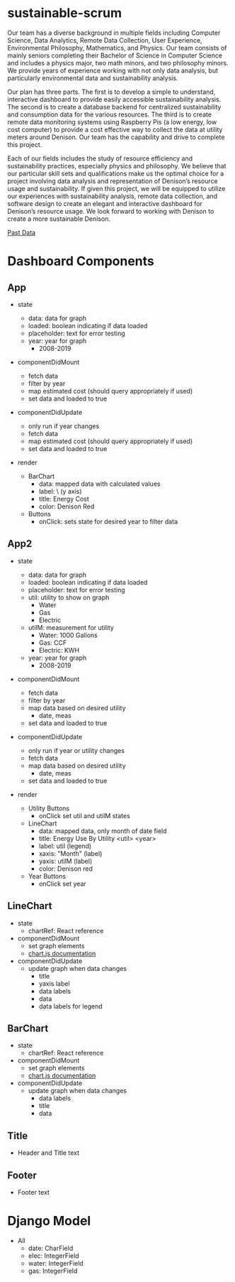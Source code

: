 # sustainable-scrum
Our team has a diverse background in multiple fields including Computer Science, Data Analytics, Remote Data Collection, User Experience, Environmental Philosophy, Mathematics, and Physics. Our team consists of mainly seniors completing their Bachelor of Science in Computer Science and includes a physics major, two math minors, and two philosophy minors. We provide years of experience working with not only data analysis, but particularly environmental data and sustainability analysis. 

Our plan has three parts. The first is to develop a simple to understand, interactive dashboard to provide easily accessible sustainability analysis. The second is to create a database backend for centralized sustainability and consumption data for the various resources. The third is to create remote data monitoring systems using Raspberry Pis (a low energy, low cost computer) to provide a cost effective way to collect the data at utility meters around Denison. Our team has the capability and drive to complete this project. 

Each of our fields includes the study of resource efficiency and sustainability practices, especially physics and philosophy. We believe that our particular skill sets and qualifications make us the optimal choice for a project involving data analysis and representation of Denison’s resource usage and sustainability. If given this project, we will be equipped to utilize our experiences with sustainability analysis, remote data collection, and software design to create an elegant and interactive dashboard for Denison’s resource usage. We look forward to working with Denison to create a more sustainable Denison.


[Past Data](https://drive.google.com/open?id=1tjeOltkqWsxanUpeFyfXnU2SGYZioxik)

# Dashboard Components
## App 
* state
    * data: data for graph
    * loaded: boolean indicating if data loaded
    * placeholder: text for error testing
    * year: year for graph
        * 2008-2019
        
* componentDidMount
    * fetch data
    * filter by year
    * map estimated cost (should query appropriately if used)
    * set data and loaded to true

* componentDidUpdate
    * only run if year changes
    * fetch data
    * map estimated cost (should query appropriately if used)
    * set data and loaded to true

* render
    * BarChart
         * data: mapped data with calculated values
         * label: \\ (y axis)
         * title: Energy Cost 
         * color: Denison Red
    * Buttons
         * onClick: sets state for desired year to filter data
         
## App2
* state
    * data: data for graph
    * loaded: boolean indicating if data loaded
    * placeholder: text for error testing
    * util: utility to show on graph
        * Water
        * Gas
        * Electric
    * utilM: measurement for utility 
        * Water: 1000 Gallons
        * Gas: CCF
        * Electric: KWH
    * year: year for graph
        * 2008-2019
        
 * componentDidMount
     * fetch data
     * filter by year
     * map data based on desired utility
         * date, meas
     * set data and loaded to true
     
 * componentDidUpdate
     * only run if year or utility changes
     * fetch data
     * map data based on desired utility
         * date, meas
     * set data and loaded to true
 * render
     * Utility Buttons
         * onClick set util and utilM states
     * LineChart
         * data: mapped data, only month of date field
         * title: Energy Use By Utility \<util> \<year> 
         * label: util (legend)
         * xaxis: "Month" (label)
         * yaxis: utilM (label)
         * color: Denison red
      * Year Buttons
          * onClick set year
    
## LineChart
* state
    * chartRef: React reference
* componentDidMount
    * set graph elements
    * [chart.js documentation](https://www.chartjs.org/docs/latest/)
* componentDidUpdate
    * update graph when data changes
        * title
        * yaxis label
        * data labels
        * data
        * data labels for legend
        
## BarChart
* state 
    * chartRef: React reference
* componentDidMount
    * set graph elements
    * [chart.js documentation](https://www.chartjs.org/docs/latest/)
* componentDidUpdate
    * update graph when data changes 
        * data labels
        * title
        * data
        
## Title
* Header and Title text

## Footer
* Footer text


# Django Model
* All
    * date: CharField
    * elec: IntegerField
    * water: IntegerField
    * gas: IntegerField


